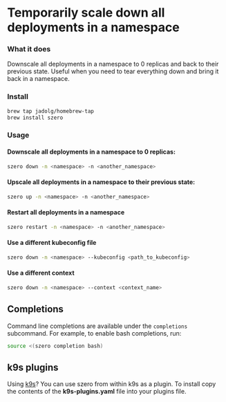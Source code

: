 # Temporarily scale down all deployments in a namespace

### What it does

Downscale all deployments in a namespace to 0 replicas and back to their
previous state. Useful when you need to tear everything down and bring
it back in a namespace.

### Install

```bash
brew tap jadolg/homebrew-tap
brew install szero
```

### Usage

#### Downscale all deployments in a namespace to 0 replicas:

```bash
szero down -n <namespace> -n <another_namespace>
```

#### Upscale all deployments in a namespace to their previous state:

```bash
szero up -n <namespace> -n <another_namespace>
```

#### Restart all deployments in a namespace

```bash
szero restart -n <namespace> -n <another_namespace>
```

#### Use a different kubeconfig file

```bash
szero down -n <namespace> --kubeconfig <path_to_kubeconfig>
```

#### Use a different context

```bash
szero down -n <namespace> --context <context_name>
```

## Completions
Command line completions are available under the `completions` subcommand.
For example, to enable bash completions, run:
```bash
source <(szero completion bash)
```

## k9s plugins

Using [k9s](https://k9scli.io/)? You can use szero from within k9s as a plugin.
To install copy the contents of the **k9s-plugins.yaml** file into your plugins file.
